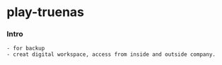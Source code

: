 # play-truenas
### Intro
    - for backup
    - creat digital workspace, access from inside and outside company.
